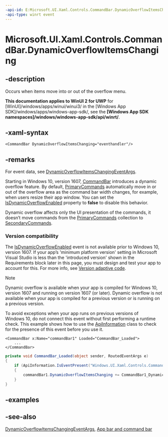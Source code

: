 ```yaml
---
-api-id: E:Microsoft.UI.Xaml.Controls.CommandBar.DynamicOverflowItemsChanging
-api-type: winrt event
---
```


<!-- Event syntax
public event Windows.Foundation.TypedEventHandler DynamicOverflowItemsChanging<Windows.UI.Xaml.Controls.CommandBar,  Windows.UI.Xaml.Controls.DynamicOverflowItemsChangingEventArgs>
-->

# Microsoft.UI.Xaml.Controls.CommandBar.DynamicOverflowItemsChanging

## -description
Occurs when items move into or out of the overflow menu.

**This documentation applies to WinUI 2 for UWP** for [WinUI]/windows/apps/winui/winui3/ in the [Windows App SDK]/windows/apps/windows-app-sdk/, see the **[Windows App SDK namespaces]/windows/windows-app-sdk/api/winrt/**.

## -xaml-syntax
```xaml
<CommandBar DynamicOverflowItemsChanging="eventhandler"/>
```


## -remarks
For event data, see [DynamicOverflowItemsChangingEventArgs](dynamicoverflowitemschangingeventargs.md).

Starting in Windows 10, version 1607, [CommandBar](commandbar.md) introduces a dynamic overflow feature. By default, [PrimaryCommands](commandbar_primarycommands.md) automatically move in or out of the overflow area as the command bar width changes, for example, when users resize their app window. You can set the [IsDynamicOverflowEnabled](commandbar_isdynamicoverflowenabled.md) property to **false** to disable this behavior.

Dynamic overflow affects only the UI presentation of the commands, it doesn’t move commands from the [PrimaryCommands](commandbar_primarycommands.md) collection to [SecondaryCommands](commandbar_secondarycommands.md).

### Version compatibility

The [IsDynamicOverflowEnabled](commandbar_isdynamicoverflowenabled.md) event is not available prior to Windows 10, version 1607. If your app’s 'minimum platform version' setting in Microsoft Visual Studio is less than the 'introduced version' shown in the Requirements block later in this page, you must design and test your app to account for this. For more info, see [Version adaptive code](/windows/uwp/debug-test-perf/version-adaptive-code).

> [!NOTE]
> Dynamic overflow is available when your app is compiled for Windows 10, version 1607 and running on version 1607 (or later). Dynamic overflow is not available when your app is compiled for a previous version or is running on a previous version.

To avoid exceptions when your app runs on previous versions of Windows 10, do not connect this event without first performing a runtime check. This example shows how to use the [ApiInformation](/uwp/api/windows.foundation.metadata.apiinformation) class to check for the presence of this event before you use it.

```xaml
<CommandBar x:Name="commandBar1" Loaded="CommandBar_Loaded">
    ...
</CommandBar>
```

```csharp
private void CommandBar_Loaded(object sender, RoutedEventArgs e)
{
    if (ApiInformation.IsEventPresent("Windows.UI.Xaml.Controls.CommandBar", "DynamicOverflowItemsChanging"))
    {
        commandBar1.DynamicOverflowItemsChanging += CommandBar1_DynamicOverflowItemsChanging;
    }
}

```



## -examples

## -see-also
[DynamicOverflowItemsChangingEventArgs](dynamicoverflowitemschangingeventargs.md), [App bar and command bar](/windows/uwp/controls-and-patterns/app-bars)
